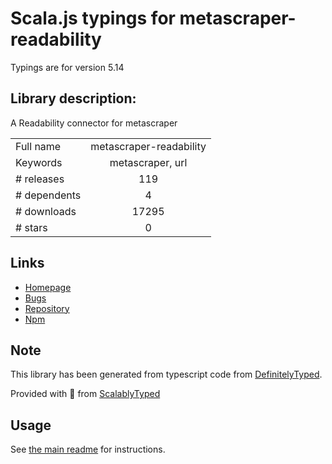 
# Scala.js typings for metascraper-readability

Typings are for version 5.14

## Library description:
A Readability connector for metascraper

|                    |                 |
| ------------------ | :-------------: |
| Full name          | metascraper-readability |
| Keywords           | metascraper, url |
| # releases         | 119 |
| # dependents       | 4 |
| # downloads        | 17295 |
| # stars            | 0 |

## Links
- [Homepage](https://nicedoc.io/microlinkhq/metascraper/packages/metascraper-readability)
- [Bugs](https://github.com/microlinkhq/metascraper/issues)
- [Repository](https://github.com/microlinkhq/metascraper)
- [Npm](https://www.npmjs.com/package/metascraper-readability)
    


## Note
This library has been generated from typescript code from [DefinitelyTyped](https://definitelytyped.org).

Provided with :purple_heart: from [ScalablyTyped](https://github.com/oyvindberg/ScalablyTyped)

## Usage
See [the main readme](../../readme.md) for instructions.


